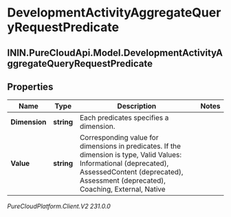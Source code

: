 # DevelopmentActivityAggregateQueryRequestPredicate

## ININ.PureCloudApi.Model.DevelopmentActivityAggregateQueryRequestPredicate

## Properties

|Name | Type | Description | Notes|
|------------ | ------------- | ------------- | -------------|
| **Dimension** | **string** | Each predicates specifies a dimension. | |
| **Value** | **string** | Corresponding value for dimensions in predicates. If the dimension is type, Valid Values: Informational (deprecated), AssessedContent (deprecated), Assessment (deprecated), Coaching, External, Native | |



_PureCloudPlatform.Client.V2 231.0.0_
